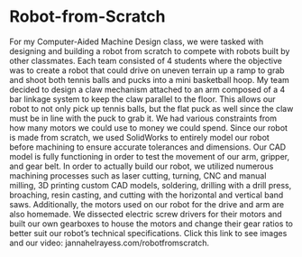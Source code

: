 # Robot-from-Scratch
For my Computer-Aided Machine Design class, we were tasked with designing and building a robot from scratch to compete with robots built by other classmates. Each team consisted of 4 students where the objective was to create a robot that could drive on uneven terrain up a ramp to grab and shoot both tennis balls and pucks into a mini basketball hoop. My team decided to design a claw mechanism attached to an arm composed of a 4 bar linkage system to keep the claw parallel to the floor. This allows our robot to not only pick up tennis balls, but the flat puck as well since the claw must be in line with the puck to grab it. We had various constraints from how many motors we could use to money we could spend. Since our robot is made from scratch, we used SolidWorks to entirely model our robot before machining to ensure accurate tolerances and dimensions. Our CAD model is fully functioning in order to test the movement of our arm, gripper, and gear belt. In order to actually build our robot, we utilized numerous machining processes such as laser cutting, turning, CNC and manual milling, 3D printing custom CAD models, soldering, drilling with a drill press, broaching, resin casting, and cutting with the horizontal and vertical band saws. Additionally, the motors used on our robot for the drive and arm are also homemade. We dissected electric screw drivers for their motors and built our own gearboxes to house the motors and change their gear ratios to better suit our robot’s technical specifications. Click this link to see images and our video: jannahelrayess.com/robotfromscratch.
